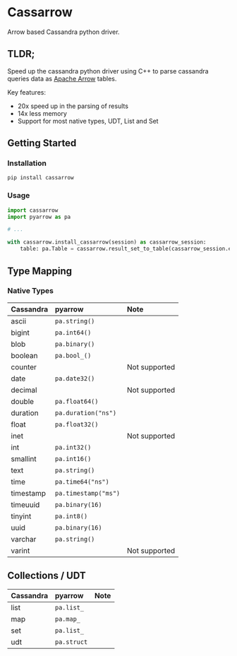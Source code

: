 # Cassarrow

Arrow based Cassandra python driver. 

## TLDR;

Speed up the cassandra python driver using C++ to parse cassandra queries data as [Apache Arrow](https://arrow.apache.org/) tables.

Key features:
* 20x speed up in the parsing of results
* 14x less memory
* Support for most native types, UDT, List and Set

## Getting Started

### Installation

```shell
pip install cassarrow
```

### Usage

```python
import cassarrow
import pyarrow as pa

# ...

with cassarrow.install_cassarrow(session) as cassarrow_session:
    table: pa.Table = cassarrow.result_set_to_table(cassarrow_session.execute_query("SELECT * FROM my_table"))
```

## Type Mapping

### Native Types

| Cassandra   | pyarrow              | Note          |
|:------------|:---------------------|:--------------|
| ascii       | `pa.string()`        |               |
| bigint      | `pa.int64()`         |               |
| blob        | `pa.binary()`        |               |
| boolean     | `pa.bool_()`         |               |
| counter     |                      | Not supported |
| date        | `pa.date32()`        |               |
| decimal     |                      | Not supported |
| double      | `pa.float64()`       |               |
| duration    | `pa.duration("ns")`  |               |
| float       | `pa.float32()`       |               |
| inet        |                      | Not supported |
| int         | `pa.int32()`         |               |
| smallint    | `pa.int16()`         |               |
| text        | `pa.string()`        |               |
| time        | `pa.time64("ns")`    |               |
| timestamp   | `pa.timestamp("ms")` |               |
| timeuuid    | `pa.binary(16)`      |               |
| tinyint     | `pa.int8()`          |               |
| uuid        | `pa.binary(16)`      |               |
| varchar     | `pa.string()`        |               |
| varint      |                      | Not supported |


## Collections / UDT

| Cassandra   | pyarrow     | Note          |
|:------------|:------------|:--------------|
| list        | `pa.list_`  |               |
| map         | `pa.map_`   |               |
| set         | `pa.list_`  |               |
| udt         | `pa.struct` |               |
